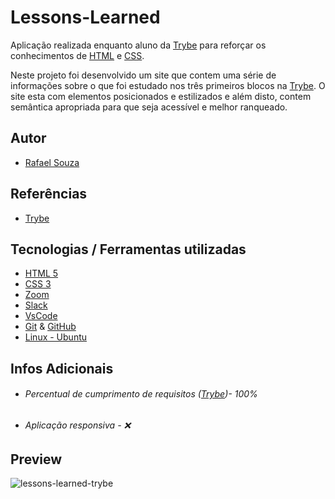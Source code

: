 # Lessons-Learned

Aplicação realizada enquanto aluno da [Trybe](https://www.betrybe.com/) para reforçar os conhecimentos de [HTML](https://html.com/) e [CSS](https://www.w3.org/Style/CSS/Overview.en.html).

Neste projeto foi desenvolvido um site que contem uma série de informações sobre o que foi estudado nos três primeiros blocos na [Trybe](https://www.betrybe.com/). O site esta com elementos posicionados e estilizados e além disto, contem semântica apropriada para que seja acessível e melhor ranqueado.

## Autor

- [Rafael Souza](https://github.com/Rafael-Souza-97)

## Referências

 - [Trybe](https://www.betrybe.com/)

## Tecnologias / Ferramentas utilizadas

- [HTML 5](https://html.com/)
- [CSS 3](https://www.w3.org/Style/CSS/Overview.en.html)
- [Zoom](https://zoom.us/)
- [Slack](https://slack.com/intl/pt-br/)
- [VsCode](https://code.visualstudio.com/)
- [Git](https://git-scm.com/) & [GitHub](https://github.com/)
- [Linux - Ubuntu](https://ubuntu.com/)

## Infos Adicionais

- ###### Percentual de cumprimento de requisitos ([Trybe](https://www.betrybe.com/))- 100%
- ###### Aplicação responsiva - ❌

## Preview

![lessons-learned-trybe](https://user-images.githubusercontent.com/99055008/189138835-14bc1bdc-4518-46aa-8166-4d4a00d9dcd0.png)
